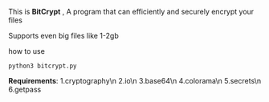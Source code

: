 This is **BitCrypt** , A program that can efficiently and securely encrypt your files 

Supports even big files like 1-2gb 

how to use

```python3 bitcrypt.py```

**Requirements**:
                 1.cryptography\n
                 2.io\n
                 3.base64\n
                 4.colorama\n
                 5.secrets\n
                 6.getpass
